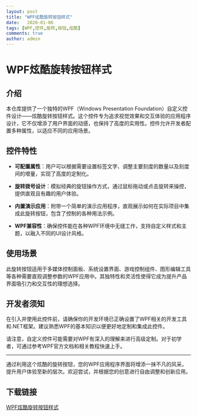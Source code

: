 ```yaml
---
layout: post
title: "WPF炫酷旋转按钮样式"
date:   2020-01-06
tags: [WPF,控件,旋转,按钮,炫酷]
comments: true
author: admin
---
```

# WPF炫酷旋转按钮样式

## 介绍

本仓库提供了一个独特的WPF（Windows Presentation Foundation）自定义控件设计——炫酷旋转按钮样式。这个控件专为追求视觉效果和交互体验的应用程序设计，它不仅增添了用户界面的动感，也保持了高度的实用性。控件允许开发者配置多种属性，以适应不同的应用场景。

## 控件特性

- **可配置属性**：用户可以根据需要设置标签文字、调整主要刻度的数量以及刻度间的增量，实现了高度的定制化。
  
- **旋转拨号设计**：模拟经典的旋钮操作方式，通过鼠标拖动或点击旋转来操控，提供直观且有趣的用户体验。
  
- **内置演示应用**：附带一个简单的演示应用程序，直观展示如何在实际项目中集成此旋转按钮，包含了控制的各种用法示例。
  
- **WPF兼容性**：确保控件能在各种WPF环境中无缝工作，支持自定义样式和主题，以融入不同的UI设计风格。

## 使用场景

此旋转按钮适用于多媒体控制面板、系统设置界面、游戏控制组件、图形编辑工具等各种需要直观调整参数的WPF应用中。其独特性和灵活性使得它成为提升产品界面吸引力和交互性的理想选择。

## 开发者须知

在引入并使用此控件前，请确保你的开发环境已正确设置了WPF相关的开发工具和.NET框架。建议熟悉WPF的基本知识以便更好地定制和集成此控件。

请注意，自定义控件可能需要对WPF有深入的理解来进行高级定制。对于初学者，可通过参考WPF官方文档和相关教程快速上手。

---

通过利用这个炫酷的旋转按钮，您的WPF应用程序界面将增添一抹不凡的风采，提升用户体验至新的层次。欢迎尝试，并根据您的创意进行自由调整和创新应用。

## 下载链接

[WPF炫酷旋转按钮样式](https://pan.quark.cn/s/f6d51db93472)